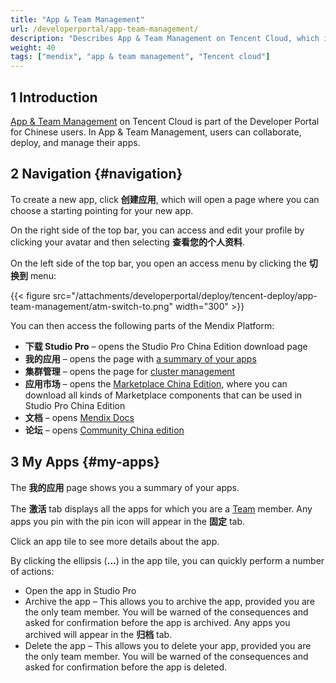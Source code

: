 ```yaml
---
title: "App & Team Management"
url: /developerportal/app-team-management/
description: "Describes App & Team Management on Tencent Cloud, which is used by Chinese users."
weight: 40
tags: ["mendix", "app & team management", "Tencent cloud"]
---
```


## 1 Introduction

[App & Team Management](https://apps.mendix.tencent-cloud.com/) on Tencent Cloud is part of the Developer Portal for Chinese users. In App & Team Management, users can collaborate, deploy, and manage their apps.

## 2 Navigation {#navigation}

To create a new app, click **创建应用**, which will open a page where you can choose a starting pointing for your new app.

On the right side of the top bar, you can access and edit your profile by clicking your avatar and then selecting **查看您的个人资料**.

On the left side of the top bar, you open an access menu by clicking the **切换到** menu:

{{< figure src="/attachments/developerportal/deploy/tencent-deploy/app-team-management/atm-switch-to.png"   width="300"  >}}

You can then access the following parts of the Mendix Platform:

* **下载 Studio Pro** – opens the Studio Pro China Edition download page
* **我的应用** – opens the page with [a summary of your apps](#my-apps)
* **集群管理** – opens the page for [cluster management](/developerportal/deploy/tencent-deploy/#overview)
* **应用市场** – opens the [Marketplace China Edition](https://marketplace.mendix.tencent-cloud.com/index.html), where you can download all kinds of Marketplace components that can be used in Studio Pro China Edition
* **文档** – opens [Mendix Docs](/)
* **论坛** – opens [Community China edition](https://forum.mendix.tencent-cloud.com/)

## 3 My Apps {#my-apps}

The **我的应用** page shows you a summary of your apps.

The **激活** tab displays all the apps for which you are a [Team](/developerportal/general/team/) member. Any apps you pin with the pin icon will appear in the **固定** tab. 

Click an app tile to see more details about the app.

By clicking the ellipsis (**…**) in the app tile, you can quickly perform a number of actions:

* Open the app in Studio Pro
* Archive the app – This allows you to archive the app, provided you are the only team member. You will be warned of the consequences and asked for confirmation before the app is archived. Any apps you archived will appear in the **归档** tab. 
* Delete the app – This allows you to delete your app, provided you are the only team member. You will be warned of the consequences and asked for confirmation before the app is deleted.

